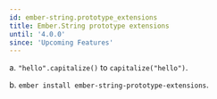 ```yaml
---
id: ember-string.prototype_extensions
title: Ember.String prototype extensions
until: '4.0.0'
since: 'Upcoming Features'
---
```


a. `"hello".capitalize()` to `capitalize("hello")`.

b. `ember install ember-string-prototype-extensions`.

